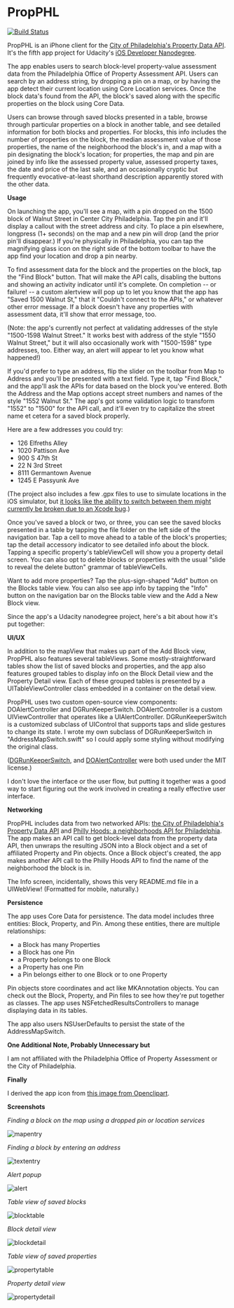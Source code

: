 PropPHL
=======

[![Build Status](https://travis-ci.org/kellyi/PropPHL.svg?branch=master)](https://travis-ci.org/kellyi/PropPHL)

PropPHL is an iPhone client for the [City of Philadelphia's Property Data API](http://phlapi.com/opaapi.html). It's the fifth app project for Udacity's [iOS Developer Nanodegree](https://www.udacity.com/course/ios-developer-nanodegree--nd003).

The app enables users to search block-level property-value assessment data from the Philadelphia Office of Property Assessment API. Users can search by an address string, by dropping a pin on a map, or by having the app detect their current location using Core Location services. Once the block data's found from the API, the block's saved along with the specific properties on the block using Core Data. 

Users can browse through saved blocks presented in a table, browse through particular properties on a block in another table, and see detailed information for both blocks and properties. For blocks, this info includes the number of properties on the block, the median assessment value of those properties, the name of the neighborhood the block's in, and a map with a pin designating the block's location; for properties, the map and pin are joined by info like the assessed property value, assessed property taxes, the date and price of the last sale, and an occasionally cryptic but frequently evocative-at-least shorthand description apparently stored with the other data.

**Usage**

On launching the app, you'll see a map, with a pin dropped on the 1500 block of Walnut Street in Center City Philadelphia. Tap the pin and it'll display a callout with the street address and city. To place a pin elsewhere, longpress (1+ seconds) on the map and a new pin will drop (and the prior pin'll disappear.) If you're physically in Philadelphia, you can tap the magnifying glass icon on the right side of the bottom toolbar to have the app find your location and drop a pin nearby.

To find assessment data for the block and the properties on the block, tap the "Find Block" button. That will make the API calls, disabling the buttons and showing an activity indicator until it's complete. On completion -- or failure! -- a custom alertview will pop up to let you know that the app has "Saved 1500 Walnut St," that it "Couldn't connect to the APIs," or whatever other error message. If a block doesn't have any properties with assessment data, it'll show that error message, too.

(Note: the app's currently not perfect at validating addresses of the style "1500-1598 Walnut Street." It works best with address of the style "1550 Walnut Street," but it will also occasionally work with "1500-1598" type addresses, too. Either way, an alert will appear to let you know what happened!)

If you'd prefer to type an address, flip the slider on the toolbar from Map to Address and you'll be presented with a text field. Type it, tap "Find Block," and the app'll ask the APIs for data based on the block you've entered. Both the Address and the Map options accept street numbers and names of the style "1552 Walnut St." The app's got some validation logic to transform "1552" to "1500" for the API call, and it'll even try to capitalize the street name et cetera for a saved block properly.

Here are a few addresses you could try:

- 126 Elfreths Alley
- 1020 Pattison Ave
- 900 S 47th St
- 22 N 3rd Street
- 8111 Germantown Avenue
- 1245 E Passyunk Ave

(The project also includes a few .gpx files to use to simulate locations in the iOS simulator, but [it looks like the ability to switch between them might currently be broken due to an Xcode bug](https://github.com/calabash/calabash-ios/issues/377#issuecomment-141967184).)

Once you've saved a block or two, or three, you can see the saved blocks presented in a table by tapping the file folder on the left side of the navigation bar. Tap a cell to move ahead to a table of the block's properties; tap the detail accessory indicator to see detailed info about the block. Tapping a specific property's tableViewCell will show you a property detail screen. You can also opt to delete blocks or properties with the usual "slide to reveal the delete button" grammar of tableViewCells.

Want to add more properties? Tap the plus-sign-shaped "Add" button on the Blocks table view. You can also see app info by tapping the "Info" button on the navigation bar on the Blocks table view and the Add a New Block view.

Since the app's a Udacity nanodegree project, here's a bit about how it's put together:

**UI/UX**

In addition to the mapView that makes up part of the Add Block view, PropPHL also features several tableViews. Some mostly-straightforward tables show the list of saved blocks and properties, and the app also features grouped tables to display info on the Block Detail view and the Property Detail view. Each of these grouped tables is presented by a UITableViewController class embedded in a container on the detail view.

PropPHL uses two custom open-source view components: DOAlertController and DGRunKeeperSwitch. DOAlertController is a custom UIViewController that operates like a UIAlertController. DGRunKeeperSwitch is a customized subclass of UIControl that supports taps and slide gestures to change its state. I wrote my own subclass of DGRunKeeperSwitch in "AddressMapSwitch.swift" so I could apply some styling without modifying the original class.

([DGRunKeeperSwitch](https://github.com/gontovnik/DGRunkeeperSwitch), and [DOAlertController](https://github.com/okmr-d/DOAlertController) were both used under the MIT license.)

I don't love the interface or the user flow, but putting it together was a good way to start figuring out the work involved in creating a really effective user interface.

**Networking**

PropPHL includes data from two networked APIs: [the City of Philadelphia's Property Data API](http://phlapi.com/opaapi.html) and [Philly Hoods: a neighborhoods API for Philadelphia](http://phillyhoods.net/). The app makes an API call to get block-level data from the property data API, then unwraps the resulting JSON into a Block object and a set of affiliated Property and Pin objects. Once a Block object's created, the app makes another API call to the Philly Hoods API to find the name of the neighborhood the block is in.

The Info screen, incidentally, shows this very README.md file in a UIWebView! (Formatted for mobile, naturally.)

**Persistence**

The app uses Core Data for persistence. The data model includes three entities: Block, Property, and Pin. Among these entities, there are multiple relationships:

- a Block has many Properties
- a Block has one Pin
- a Property belongs to one Block
- a Property has one Pin
- a Pin belongs either to one Block or to one Property

Pin objects store coordinates and act like MKAnnotation objects. You can check out the Block, Property, and Pin files to see how they're put together as classes. The app uses NSFetchedResultsControllers to manage displaying data in its tables.

The app also users NSUserDefaults to persist the state of the AddressMapSwitch.

**One Additional Note, Probably Unnecessary but**

I am not affiliated with the Philadelphia Office of Property Assessment or the City of Philadelphia.

**Finally**

I derived the app icon from [this image from Openclipart](https://openclipart.org/detail/179251/brown-house).

**Screenshots**

*Finding a block on the map using a dropped pin or location services*

![mapentry](https://github.com/kellyi/PropPHL/blob/master/screenshots/mapentry.png)

*Finding a block by entering an address*

![textentry](https://github.com/kellyi/PropPHL/blob/master/screenshots/textentry.png)

*Alert popup*

![alert](https://github.com/kellyi/PropPHL/blob/master/screenshots/alertpopup.png)

*Table view of saved blocks*

![blocktable](https://github.com/kellyi/PropPHL/blob/master/screenshots/blocktable.png)

*Block detail view*

![blockdetail](https://github.com/kellyi/PropPHL/blob/master/screenshots/blockdetail.png)

*Table view of saved properties*

![propertytable](https://github.com/kellyi/PropPHL/blob/master/screenshots/propertytable.png)

*Property detail view*

![propertydetail](https://github.com/kellyi/PropPHL/blob/master/screenshots/propertydetail.png)

